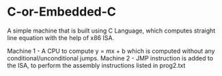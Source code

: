 # C-or-Embedded-C
A simple machine that is built using C Language, which computes straight line equation with the help of x86 ISA. 

Machine 1 - A CPU to compute y = mx + b which is computed without any conditional/unconditional jumps. 
Machine 2 - JMP instruction is added to the ISA, to perform the assembly instructions listed in prog2.txt
